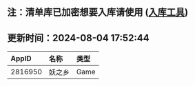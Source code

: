 ## 注：清单库已加密想要入库请使用 ([入库工具](https://github.com/BlankTMing/ManifestAutoUpdate/releases))

## 更新时间：2024-08-04 17:52:44
| AppID | 名称 | 类型  |
| :-------------------- | :----------------------------- | :----------- |
| 2816950 | 妖之乡| Game |
